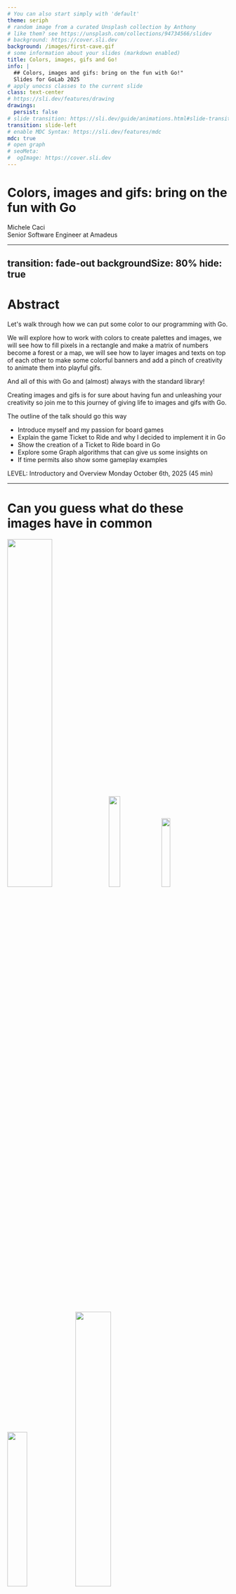 ```yaml
---
# You can also start simply with 'default'
theme: seriph
# random image from a curated Unsplash collection by Anthony
# like them? see https://unsplash.com/collections/94734566/slidev
# background: https://cover.sli.dev
background: /images/first-cave.gif
# some information about your slides (markdown enabled)
title: Colors, images, gifs and Go!
info: |
  ## Colors, images and gifs: bring on the fun with Go!"
  Slides for GoLab 2025
# apply unocss classes to the current slide
class: text-center
# https://sli.dev/features/drawing
drawings:
  persist: false
# slide transition: https://sli.dev/guide/animations.html#slide-transitions
transition: slide-left
# enable MDC Syntax: https://sli.dev/features/mdc
mdc: true
# open graph
# seoMeta:
#  ogImage: https://cover.sli.dev
---
```


# Colors, images and gifs: bring on the fun with Go

<div class="absolute bottom-10 text-left">
    <div>Michele Caci</div>
    <div>Senior Software Engineer at Amadeus</div>
    <div class="flex m-0 gap-1">
      <a href="https://github.com/mcaci" target="_blank" alt="Michele's GitHub" title="Michele's GitHub"
        class="text-xl slidev-icon-btn opacity-50 !border-none !hover:text-white">
        <carbon-logo-github />
      </a>
      <a href="https://x.com/goMicheleCaci" target="_blank" alt="Michele's X" title="Michele's X"
        class="text-xl slidev-icon-btn opacity-50 !border-none !hover:text-white">
        <carbon-logo-x />
      </a>
      <a href="https://www.linkedin.com/in/michele-caci-47770132/" target="_blank" alt="Michele's Linkedin" title="Michele's Linkedin"
        class="text-xl slidev-icon-btn opacity-50 !border-none !hover:text-white">
        <carbon-logo-linkedin />
      </a>
    </div>
</div>

---
transition: fade-out
backgroundSize: 80%
hide: true
---

# Abstract

<!-- layout: image-right -->

Let's walk through how we can put some color to our programming with Go.

We will explore how to work with colors to create palettes and images, we will see how to fill pixels in a rectangle and make a matrix of numbers become a forest or a map, we will see how to layer images and texts on top of each other to make some colorful banners and add a pinch of creativity to animate them into playful gifs.

And all of this with Go and (almost) always with the standard library!

Creating images and gifs is for sure about having fun and unleashing your creativity so join me to this journey of giving life to images and gifs with Go.

The outline of the talk should go this way

- Introduce myself and my passion for board games
- Explain the game Ticket to Ride and why I decided to implement it in Go
- Show the creation of a Ticket to Ride board in Go
- Explore some Graph algorithms that can give us some insights on
- If time permits also show some gameplay examples

LEVEL: Introductory and Overview
Monday October 6th, 2025 (45 min)

---

# Can you guess what do these images have in common

<img src="/images/actual-cave-with-sand.png" class="absolute top-25 left-20" style="width: 45%; height: auto;"/>
<img src="/images/forest.png" class="absolute bottom-5 left-10" style="width: 23%; height: auto;"/>
<img src="/images/bgGradient.png" class="absolute bottom-25 left-85" style="width: 20%; height: auto;"/>
<img src="/images/LunchBreak.gif" class="absolute bottom-8 left-67" style="width: 30%; height: auto;"/>
<img src="/images/game_of_life.gif" class="absolute bottom-10 right-5" style="width: 40%; height: auto;"/>

<!-- Show a sequence of 3 images or gifs created with Go -->

---
layout: lblue-fact
---

They are all made in Go

---
layout: fact
---

# ⚠️ Disclaimer

<v-click>
Most of the images in this presentation are made in Go
</v-click>

<!-- If an image is not made in Go you'll notice -->

---

# But why would I even start make images or gifs in Go?

<v-clicks>

- I love Go
- It’s fun
- The results can be weirdly satisfying

</v-clicks>

<img v-click src="/images/whatIsBestForImageProcessing.png" class="absolute top-25 left-30" style="width: 55%; height: auto;"/>
<img v-click src="/images/very-dull-page.png" class="absolute bottom-10 left-10" style="width: 40%; height: auto;"/>

<!-- 
- I love Go
  - It's a straightforward language that can generate performant programs
- It’s fun 
- The results can be weirdly satisfying
  - There are some images I couldn't believe myself to be able to generate
- When I googled "which programming language is best for pictures" I got this
  - So of course I had to do it in Go
-->

---
layout: center
---

# 👋 Hello

- I'm Michele
- I work in Amadeus
- I deploy and operate Splunk
- My hobbies include languages, board games and TBA (something fun)
- And I'm going to talk you about creativity, art and fun with Go!

<!-- Amadeus: we make travel working -->

---
layout: lblue-fact
---

Let's start creating our first Image

---

# 🖼️ Our First Image

Step by step

<v-click>
1. We start by defining the bounds of the image as a rectangle.

```go
r := image.Rect(0, 0, 1024, 768) // A 1024x768 image
```

</v-click>

<v-click>
2. We create the image using the rectangle and a specific color space (RGBA).

```go
img := image.NewRGBA(r)
```

</v-click>

<v-click>
3. We set the pixels of the image to the color we want

```go
for x := range r.Max.X {
  for y := range r.Max.Y {
    img.Set(x, y, color.RGBA{G: 150, A: 255})
  }
}
```

</v-click>

<v-click>
4. We encode the image into a file with a specific format

```go
f, _ := os.Create("green.png")
png.Encode(f, img)
```

</v-click>

<img v-click="1" src="/images/bounds.png" class="absolute top-18 right-10" style="width: 28%; height: auto;"/>
<img v-click="5" src="/images/green.png" class="absolute top-50 right-25" style="width: 30%; height: auto;"/>

---

# 🖼️ Our First Image

Full code

```go{all|13-17|15}
package main

import (
  "image"
  "image/color"
  "image/png"
  "os"
)

func main() {
  r := image.Rect(0, 0, 1024, 768)
  img := image.NewRGBA(r)
  for x := range r.Max.X {
    for y := range r.Max.Y {
      img.Set(x, y, color.RGBA{G: 150, A: 255})
    }
  }
  f, _ := os.Create("green.png")
  png.Encode(f, img)
}
```

<img src="/images/green.png" class="absolute top-50 right-25" style="width: 30%; height: auto;"/>

---

# 🎨 Beyond our First Image

Stepping up the color scene

````md magic-move
```go
img.Set(x, y, color.RGBA{G: 150, A: 255})
```

```go
img.Set(x, y, color.RGBA{B: 150, A: 255})
```

```go
switch (x/32 + y/32) % 2 {
case 0:
  img.Set(x, y, color.RGBA{B: 150, A: 255})
default:
  img.Set(x, y, color.RGBA{G: 150, A: 255})
}
```

```go
img.Set(x, y, color.RGBA{
  B: uint8(float64(x) / float64(r.Max.X) * 255),
  G: uint8(float64(y) / float64(r.Max.Y) * 255),
  A: 255,
})
```

```go
img.Set(x, y, color.RGBA{
  R: uint8((1 + math.Cos(float64(x)/10)) * 255),
  G: uint8((1 + math.Sin(float64(y)/10)) * 255),
  A: 255,
})
```

```go
nano := uint32(time.Now().UnixNano())
img.Set(x, y, color.RGBA{
  R: uint8((nano >> 16) & 0xFF),
  G: uint8((nano >> 8) & 0xFF),
  B: uint8(nano & 0xFF),
  A: 255,
})
```
````

<img src="/images/green.png" class="absolute top-18 right-10" style="width: 28%; height: auto;"/>
<img v-click="+1" src="/images/blue.png" class="absolute top-35 right-20" style="width: 30%; height: auto;"/>
<img v-click="+2" src="/images/bgCheckerboard.png" class="absolute top-50 right-35" style="width: 30%; height: auto;"/>
<img v-click="+3" src="/images/bgGradient.png" class="absolute top-65 right-50" style="width: 28%; height: auto;"/>
<img v-click="+4" src="/images/plaid.png" class="absolute top-50 right-25" style="width: 40%; height: auto;"/>
<img v-click="+5" src="/images/timeflow.png" class="absolute top-50 right-25" style="width: 45%; height: auto;"/>

<!-- 
In the first image we started by setting all pixels to a fully opaque medium green (not too bright, not too dark)

We can easily change that to a fully opaque medium blue (not too bright, not too dark)

Or go even a bit further and create a checkerboard pattern or a gradient of blue and green where each pixel is a combination of blue and green that depend on the coordinates

We decide the color we want to paint the image the way we want and with the tools we want: our choice is just a function that decides what color goes where.

We can use math (yes, math) to create a nice plaid.

Or we can even visualize the flow of time. By the way if your really want to see how the fime flows, here it is... a malfunctioning TV screen: mystery solved, you're welcome.
-->

---
layout: lblue-fact
---

Fun fact

---
layout: fact
---

Piet Mondrian famously used Go to paint his "Composition with Red, Blue and Yellow" painting in 1930

<img src="/images/Piet_Mondriaan.jpg" class="absolute top-5 left-15" style="width: 15%; height: auto;"/>
<img src="/images/Piet_Mondriaan,_1930_-_Mondrian_Composition_II_in_Red,_Blue,_and_Yellow.jpg" class="absolute bottom-20 right-15" style="width: 10%; height: auto;"/>
<img v-click src="/images/pietGondrian.png" class="absolute top-10 left-60" style="width: 50%; height: auto;"/>

---
layout: center
class: text-center
---

# 🧮 Using Inputs and Matrices

A more guided image creation

We have been the ones deciding the color so far

Either by hardcoding it or by computing it via a function

Now we see how to use external input to drive the creation of the image

---
layout: center
class: text-center
---

```
100021112110202312022010330204312040000111012143445142221414240220240442332040010320133120230011020
111110201332323210211143123214321343332124211413115514155115511033421001222101204330001300333011010
222100123300231230122203432310224441551434231352112532354252244334410042212441233243220102033110020
212210311310102334321243104133012535144151532555155341325352512544453402400411340202133231000102020
112002102322001003304233302040124544411225523533534235113353522233535550432232202401221022110311110
112102131331201432320312233124434232544144233241123334112232531521542551332434224211234133132330300
...
```

```
...
SbcccccccaaaaacaaaaaaaaccccccaaaaaccccccccciiinnntttxxxEzzzzyyyyvvqqqjjjdddccccc
abcccccccccccccaaaaaaaaaccccaaaaaaccccccccciiinnnntttxxxxyyyyyvvvvqqjjjdddcccccc
abcccccccccccccaaaaaaaaaacccaaaaaacccccccccciiinnnttttxxxyyyyyvvvqqqjjjdddcccccc
abccccccccccccccccaaaaaaacccaaaaaaccccccccccciiinnnntttwyyywyyyvvrrrkkjdddcccccc
abcccccccccccccccaaaaaaaaccccaaaccccccccccccciiihnnnttwwwywwyyywvrrrkkkeeccccccc
abcccccccccccccccaaaaaaaaccccccccccccccccccccchhhmmmsswwwwwwwwwwwvrrkkkeeccccccc
abcccccccaacccccccacaaacccccccccccccccccccaacchhhhmmsswwwwwswwwwwrrrkkkeeccccccc
abcccccccaaaccacccccaaacccccccccccccccaaccaaccchhhmmssswwwssrrwwwrrrkkkeeccccccc
abcccccccaaaaaaacccccccccccaaaccccccccaaaaaaccchhhmmssssssssrrrrrrrrkkkeeaaacccc
abcccccaaaaaaaaccccccccccccaaaaccccccccaaaaaaachhhmmmssssssllrrrrrrkkkeeeaaacccc
abccccaaaaaaaaaccccccccccccaaaacccccccccaaaaacchhhmmmmsssllllllllkkkkkeeeaaacccc
...
```

<arrow v-click x1="270" y1="152"  x2="145" y2="102" color="#F00" width="2" arrowSize="1" />
<arrow v-click x1="280" y1="152"  x2="155" y2="102" color="#F00" width="2" arrowSize="1" />
<arrow v-click x1="290" y1="152"  x2="165" y2="102" color="#F00" width="2" arrowSize="1" />

---

# 🧮 Using Inputs and Matrices

From matrices

```go
for x := range r.Max.X {
  for y := range r.Max.Y {
    img.Set(x, y, color.RGBA{
      G: 35 + uint8(175.0/float64(m[x][y]+1)),
      A: 255,
      })
  }
}
```

or

```go
for x := range r.Max.X {
  for y := range r.Max.Y {
    img.Set(x, y, color.RGBA{
      R: uint8(55 + 200*(float64(m[x][y])-('a'-1))/float64('z'+1-('a'-1))),
      G: uint8(50 + 150*(float64(m[x][y])-('a'-1))/float64('z'+1-('a'-1))),
      B: uint8(25 + 100*(float64(m[x][y])-('a'-1))/float64('z'+1-('a'-1))),
      A: 255,
    })
  }
}
```

<arrow v-click x1="380" y1="250" x2="320" y2="210" color="#F00" width="2" arrowSize="1" />
<arrow v-click="1" x1="380" y1="525" x2="320" y2="465" color="#F00" width="2" arrowSize="1" />

---
layout: center
class: text-center
---

```
100021112110202312022010330204312040000111012143445142221414240220240442332040010320133120230011020
111110201332323210211143123214321343332124211413115514155115511033421001222101204330001300333011010
222100123300231230122203432310224441551434231352112532354252244334410042212441233243220102033110020
212210311310102334321243104133012535144151532555155341325352512544453402400411340202133231000102020
112002102322001003304233302040124544411225523533534235113353522233535550432232202401221022110311110
112102131331201432320312233124434232544144233241123334112232531521542551332434224211234133132330300
...
```

<br/>

```
...
SbcccccccaaaaacaaaaaaaaccccccaaaaaccccccccciiinnntttxxxEzzzzyyyyvvqqqjjjdddccccc
abcccccccccccccaaaaaaaaaccccaaaaaaccccccccciiinnnntttxxxxyyyyyvvvvqqjjjdddcccccc
abcccccccccccccaaaaaaaaaacccaaaaaacccccccccciiinnnttttxxxyyyyyvvvqqqjjjdddcccccc
abccccccccccccccccaaaaaaacccaaaaaaccccccccccciiinnnntttwyyywyyyvvrrrkkjdddcccccc
abcccccccccccccccaaaaaaaaccccaaaccccccccccccciiihnnnttwwwywwyyywvrrrkkkeeccccccc
abcccccccccccccccaaaaaaaaccccccccccccccccccccchhhmmmsswwwwwwwwwwwvrrkkkeeccccccc
abcccccccaacccccccacaaacccccccccccccccccccaacchhhhmmsswwwwwswwwwwrrrkkkeeccccccc
abcccccccaaaccacccccaaacccccccccccccccaaccaaccchhhmmssswwwssrrwwwrrrkkkeeccccccc
abcccccccaaaaaaacccccccccccaaaccccccccaaaaaaccchhhmmssssssssrrrrrrrrkkkeeaaacccc
abcccccaaaaaaaaccccccccccccaaaaccccccccaaaaaaachhhmmmssssssllrrrrrrkkkeeeaaacccc
abccccaaaaaaaaaccccccccccccaaaacccccccccaaaaacchhhmmmmsssllllllllkkkkkeeeaaacccc
...
```

<img v-click="1" src="/images/forest.png" class="absolute top-15 right-20" style="width: 25%; height: auto;"/>
<img v-click="1" src="/images/hill.png" class="absolute bottom-5 right-25" style="width: 40%; height: auto;"/>

<!-- 
Add joke about the matrix movie and or bitmaps 
-->

---

# 🧮 Using Inputs and Matrices

More complex input

These are `(x, y)` coordinates in a 2D space representing walls inside a cave

```
525,119 -> 525,122 -> 523,122 -> 523,125 -> 529,125 -> 529,122 -> 528,122 -> 528,119
497,69 -> 497,73 -> 489,73 -> 489,78 -> 504,78 -> 504,73 -> 501,73 -> 501,69
480,38 -> 480,31 -> 480,38 -> 482,38 -> 482,35 -> 482,38 -> 484,38 -> 484,35 -> 484,38 -> 486,38 -> 486,28 -> ...
480,38 -> 480,31 -> 480,38 -> 482,38 -> 482,35 -> 482,38 -> 484,38 -> 484,35 -> 484,38 -> 486,38 -> 486,28 -> ...
...
```

<v-click>

</v-click>

<v-clicks>

- `525,119 -> 525,122`
  - a vertical wall (only Y changes)
- `525,122 -> 523,122`
  - a horizontal wall (only X changes)
</v-clicks>

<!-- So we uses these rules to build a byte matrix with the coordinates representing this cave 
and use it as input to color our image-->

---

# 🧮 Using Inputs and Matrices

The cave

```go
// var cave [][]byte
for i := range cave {
  for j := range cave[i] {
    var r, g, b uint8
    switch cave[i][j] {
    case 0:
      r, g, b = 25, 10, 0 // ~ black
    case '*':
      r, g, b = 150, 150, 0 // yellow
    default:
      r, g, b = 200, 100, 0 // orange
    }
    img.Set(i, j, color.RGBA{R: r, G: g, B: b, A: 255})
  }
}
```

<img v-click src="/images/cave.png" class="absolute top-45 left-35" style="width: 70%; height: auto;"/>
<img v-click src="/images/first-cave.gif" class="absolute top-45 left-35" style="width: 70%; height: auto;"/>
<img v-click src="/images/cave-with-sand.png" class="absolute top-45 left-35" style="width: 70%; height: auto;"/>
<img v-click src="/images/actual-cave-with-sand.png" class="absolute top-45 left-35" style="width: 70%; height: auto;"/>

---
layout: center
class: text-center
---

# 🌍 A real world example

Github contribution table

<img src="/images/actual-gh-contributions.png" class="absolute bottom-20 left-50" style="width: 60%; height: auto;"/>

---

# 🌍 A real world example

Github contribution table

<v-click>

We can take the input from the HTML of a github user's homepage
</v-click>

<v-clicks>

```html
<td ... id="contribution-day-component-3-6" data-level="3" ...></td>
```

- `id` contains the (x, y) coordinates
- `data-level` is the index of the color from a __palette__

</v-clicks>

<!-- For those who don't know a palette is a set of colors and in Go, conveniently, a palette is a slice of colors -->
---

# 🌍 A real world example

Palettes in Go

```go
// type color.Palette []color.Color
p := color.Palette{
  color.RGBA{R: 239 G: 242 B: 245 A: 255},  // 0xEFF2F5
  color.RGBA{R: 172 G: 238 B: 187 A: 255},  // 0xACEEBB
  color.RGBA{R: 74  G: 194 B: 107 A: 255},  // 0x4AC26B
  color.RGBA{R: 45  G: 164 B: 78  A: 255},  // 0x2DA44E
  color.RGBA{R: 17  G: 99  B: 41  A: 255},  // 0x116329
}
```

<img v-click src="/images/actual-gh-contributions.png" class="absolute top-40 right-15" style="width: 40%; height: auto;"/>
<arrow v-after x1="800" y1="300" x2="850" y2="250" color="#F00" width="2" arrowSize="1" />

---

# 🌍 A real world example

Github input + color.Palette = contribution table

<img src="/images/actual-gh-contributions.png" class="absolute top-30 left-30" style="width: 70%; height: auto;"/>
<img v-click src="/images/generated-gh-contributions.png" class="absolute bottom-30 left-40" style="width: 65%; height: auto;"/>

---
layout: lblue-fact
---

Fun fact

---
layout: fact
---

A less known version of the Monalisa is a paint by number painting made in Go

<img src="/images/leonardo-da-vinci.jpg" class="absolute top-5 left-15" style="width: 15%; height: auto;"/>
<img src="/images/Mona_Lisa,_by_Leonardo_da_Vinci.jpg" class="absolute bottom-5 right-15" style="width: 10%; height: auto;"/>
<img v-click src="/images/monalisaPaintByNumber.png" class="absolute top-10 left-80" style="width: 38%; height: auto;"/>

---
layout: center
class: text-center
---

# 🗃️ Layering Images

From setting colors to pixels to drawing layers

<!-- So far we have used a lot:

```go
func (p *RGBA) Set(x, y int, c color.Color) // For RGBA
```

We are now moving to:

```go
func Draw(dst Image, r image.Rectangle, src image.Image, sp image.Point, op Op)
``` -->

---

# 🗃️ Layering Images

A basic composition of two images

<v-click>

1. We create the first image `dst` as a green rectangle

```go
dstR := image.Rect(0, 0, 1024, 768)
dst := image.NewRGBA(dstR)
for x := range dstR.Max.X {
  for y := range dstR.Max.Y {
    dst.Set(x, y, color.RGBA{G: 150, A: 255})
  }
}
```
</v-click>

<v-click>

2. We create the second image `src` as a smaller white rectangle

```go
srcR := image.Rect(0, 0, 800, 600)
src := image.NewRGBA(srcR)
for x := range srcR.Max.X {
  for y := range srcR.Max.Y {
    src.Set(x, y, color.White)
  }
}
```
</v-click>

---

# 🗃️ Layering Images

A basic composition of two images

<v-click>

3. We draw `dst` over `src`

```go
draw.Draw(
  dst,   // the destination image
  image.Rect(224, 168, dstR.Max.X, dstR.Max.Y),  // the area on dst where Draw can operate
  src,  // the source image
  image.Point{224, 168}, // the starting point from which the source can be taken
  draw.Over, // the draw operation (draw src over dst)
)
```

</v-click>

<v-click>

4. And encode the resulting image, `dst`, into a file with a specific format

```go
f, _ := os.Create("white-in-green.png")
png.Encode(f, dst)
```

</v-click>

---

# 🗃️ Layering Images

Full code

```go
func main() {
  dstR := image.Rect(0, 0, 1024, 768)
  dst := image.NewRGBA(dstR)
  for x := range dstR.Max.X {
    for y := range dstR.Max.Y {
      dst.Set(x, y, color.RGBA{G: 150, A: 255})
    }
  }
  srcR := image.Rect(0, 0, 800, 600)
  src := image.NewRGBA(srcR)
  for x := range srcR.Max.X {
    for y := range srcR.Max.Y {
      src.Set(x, y, color.White)
    }
  }
  draw.Draw(dst, image.Rect(224, 168, dstR.Max.X, dstR.Max.Y), src, image.Point{224, 168}, draw.Over)
  f, _ := os.Create("white-in-green.png")
  png.Encode(f, dst)
}

```

<img v-click src="/images/white-in-green.png" class="absolute top-45 right-25" style="width: 30%; height: auto;"/>

---

# 🗃️ Layering Images and Text

Creating a banner

<v-clicks>

1. Load a background image
2. Put a grey box inside
3. Add a nice gopher
4. Write some text
</v-clicks>

<v-click at=1>
````md magic-move{at:2}
```go
f, err := os.Open("golab-speakers.png")
// ...
baseImg, err := png.Decode(f)
```

```go
gray := image.NewUniform(color.Gray{Y: 150})
// ...
// ...
// ...
draw.Draw(
  baseImg,
  image.Rect(110, 100, baseImg.Bounds().Dx()-110, baseImg.Bounds().Dy()-100), 
  gray, 
  image.Point{110, 100},
  draw.Over,
)
```

```go
f, err := os.Open("McaciGopherizeMe.png")
// ...
gopherized, err := png.Decode(f)
// ...
draw.Draw(
  baseImg,
  image.Rect(130, 130, baseImg.Bounds().Dx()-130, baseImg.Bounds().Dy()-130), 
  gray, 
  image.Point{130, 130},
  draw.Over,
)
```

```go
import "github.com/golang/freetype"
// ...
ftCtx, err := ftContext(base, "0x0000DE", 94.0)
// ...
ftCtx.DrawString("Colors, images and gifs:", fixed.P(1200, 400))
ftCtx.DrawString("bring on the fun with Go", fixed.P(1250, 550))
ftCtx.DrawString("by Michele Caci", fixed.P(1650, 1150))
// ...
func ftContext(bg draw.Image, fgColorHex string, fontSize float64) (*freetype.Context, error) {
	ctx := freetype.NewContext()
  // ...
  return ctx, nil
}
```
````

</v-click>


<img v-click="+1" src="/images/golab-speakers.png" class="absolute top-45 right-25" style="width: 30%; height: auto;"/>
<img v-click="+2" src="/images/composition-grey.png" class="absolute top-45 right-25" style="width: 30%; height: auto;"/>
<img v-click="+3" src="/images/composition-gopher.png" class="absolute top-45 right-25" style="width: 30%; height: auto;"/>
<img v-click="+4" src="/images/composition.png" class="absolute top-45 right-25" style="width: 30%; height: auto;"/>

---

# 🗃️ Layering Images and Text

How about some ASCII Art?

<img v-click="+1" src="/images/asciiart.png" class="absolute top-45 right-25" style="width: 30%; height: auto;"/>

---
layout: lblue-fact
---

Fun fact

---
layout: fact
---

And that's how Pablo Picasso used Go to paint his famous Gopher

<img src="/images/leonardo-da-vinci.jpg" class="absolute top-5 left-15" style="width: 15%; height: auto;"/>
<img v-click src="/images/picasso-gopher.png" class="absolute top-10 left-80" style="width: 38%; height: auto;"/>

<!-- Isn't it beautiful? -->

---

## 🎞️ Animating with Go

- Making playful GIFs
- Frame-by-frame animation
- Example: animated banner or pixel art
- Example: a progress bar


---
layout: lblue-fact
---

Fun fact

---
layout: fact
---

<img src="/images/progressbar.gif" class="absolute bottom-10 left-70" style="width: 38%; height: auto;"/>

---

## 🧰 Tools & Techniques

- Go packages used (mostly standard library)
- Tips for working with images and pixels
- How to stay creative while coding

---

## 🧠 What You Can Build

- Fun projects: maps, games, visualizations
- Ideas to explore on your own
- Encouragement to experiment!

---

## 🙌 Wrapping Up

- Recap of what we covered
- Resources and links
- Final thoughts: code is a canvas!

- It shows that Go can hold its ground when working with images
  - Go is not the first language mentioned for image creation, so of course I had to do that (wink to the way Ron Evans says, Go is not for that, so of course I had to do it in Go)
- 🎨 Why Color in Code?
  - Programming isn't just logic—it's also art
  - Go is fast, simple, and surprisingly good at graphics
  - We'll use (almost) only the standard library!

---

## 💬 Q&A

- Ask me anything!
- Connect with me online

---
layout: lblue-end
---

<div class="text-white font-size-10">
Thank you very much!
</div>

<div class="absolute bottom-10">
  <div  class="text-white">Michele Caci</div>
  <div class="flex m-0 gap-1">
    <a href="https://github.com/mcaci" target="_blank" alt="Michele's GitHub" title="Michele's GitHub"
      class="text-xl slidev-icon-btn opacity-50 !border-none !hover:text-white">
      <carbon-logo-github />
    </a>
    <a href="https://x.com/goMicheleCaci" target="_blank" alt="Michele's X" title="Michele's X"
      class="text-xl slidev-icon-btn opacity-50 !border-none !hover:text-white">
      <carbon-logo-x />
    </a>
    <a href="https://www.linkedin.com/in/michele-caci-47770132/" target="_blank" alt="Michele's Linkedin" title="Michele's Linkedin"
      class="text-xl slidev-icon-btn opacity-50 !border-none !hover:text-white">
      <carbon-logo-linkedin />
    </a>
  </div>
</div>
<img src="/images/michelecaciQR.jpeg" class="absolute bottom-5 right-5 text-right" style="width: 20%; height: auto;"/>

<!-- HOW ABOUT A FUNNY IDEA FOR PEACE OUT? LIKE A ENDING CREDITS? OR SOMETHING ELSE? TO BE SEEN -->